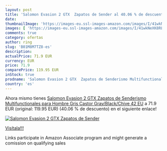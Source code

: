 ```yaml
---
layout: post
title: 'Salomon Evasion 2 GTX  Zapatos de Sender al 40.06 % de descuento'
date: 
thumbnailImage: 'https://images-eu.ssl-images-amazon.com/images/I/41wkNeXK8RL._SL200_.jpg'
images: [ 'https://images-eu.ssl-images-amazon.com/images/I/41wkNeXK8RL._SL200_.jpg' ]
comments: true
category: ofertas
author: ring
slug: 'B01M8M7TZ8-es'
description:
actualPrice: 71.9 EUR
currency: EUR
price: 71.9
comparePrice: 119.95 EUR
inStock: true
prodname: 'Salomon Evasion 2 GTX  Zapatos de Senderismo Multifunctionales para Hombre  Gris  Castor Gray/Black/Chive   42 EU'
country: 'es'
---
```


Ahora mismo tienes [Salomon Evasion 2 GTX  Zapatos de Senderismo Multifunctionales para Hombre  Gris  Castor Gray/Black/Chive   42 EU](https://www.amazon.es/dp/B01M8M7TZ8/?tag=tolees-21) a 71.9 EUR (original: 119.95 EUR) (40.06 %  de descuento) en el siguiente enlace!

[![Salomon Evasion 2 GTX  Zapatos de Sender](https://images-eu.ssl-images-amazon.com/images/I/41wkNeXK8RL._SL200_.jpg)](https://www.amazon.es/dp/B01M8M7TZ8/?tag=tolees-21)

[Visítala!!!](https://www.amazon.es/dp/B01M8M7TZ8/?tag=tolees-21)

Links participate in Amazon Associate program and might generate a comission on qualifying sales
